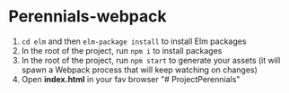 # Perennials-webpack

1. `cd elm` and then `elm-package install` to install Elm packages
2. In the root of the project, run `npm i` to install packages
3. In the root of the project, run `npm start` to generate your assets (it will spawn a Webpack process that will keep watching on changes)
4. Open **index.html** in your fav browser
"# ProjectPerennials"

